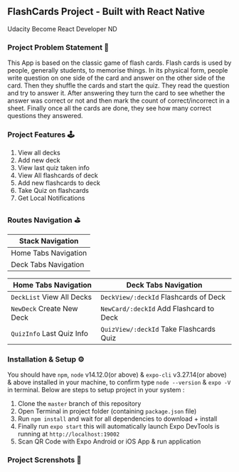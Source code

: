 ## FlashCards Project - Built with React Native
Udacity Become React Developer ND


### Project Problem Statement 📜
This App is based on the classic game of flash cards. Flash cards is used by people, generally students, to memorise things. In its physical form, people write question on one side of the card and answer on the other side of the card. Then they shuffle the cards and start the quiz. They read the question and try to answer it. After answering they turn the card to see whether the answer was correct or not and then mark the count of correct/incorrect in a sheet. Finally once all the cards are done, they see how many correct questions they answered.


### Project Features 🕹

1. View all decks
2. Add new deck
3. View last quiz taken info
4. View All flashcards of deck
5. Add new flashcards to deck
6. Take Quiz on flashcards
7. Get Local Notifications


### Routes Navigation ⛳️

| Stack Navigation       |
|------------------------|
| Home Tabs Navigation   |
| Deck Tabs Navigation   |

| Home Tabs Navigation       | Deck Tabs Navigation                   |
|----------------------------|----------------------------------------|
| `DeckList` View All Decks  | `DeckView/:deckId` Flashcards of Deck  |
| `NewDeck` Create New Deck  | `NewCard/:deckId` Add Flashcard to Deck|
| `QuizInfo` Last Quiz Info  | `QuizView/:deckId` Take Flashcards Quiz|


### Installation & Setup ⚙️

You should have `npm`, `node` v14.12.0(or above) & `expo-cli` v3.27.14(or above) & above installed in your machine, to confirm type `node --version` & `expo -V` in terminal. Below are steps to setup project in your system :

1. Clone the `master` branch of this repository
2. Open Terminal in project folder (containing `package.json` file)
3. Run `npm install` and wait for all dependencies to download + install
4. Finally run `expo start` this will automatically launch Expo DevTools is running at `http://localhost:19002`
5. Scan QR Code with Expo Android or iOS App & run application


### Project Screnshots 📱

<img src="" />




